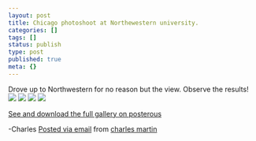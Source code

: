 ```yaml
---
layout: post
title: Chicago photoshoot at Northewestern university.
categories: []
tags: []
status: publish
type: post
published: true
meta: {}
---
```




Drove up to Northwestern for no reason but the view. Observe the results!
[![](http://posterous.com/getfile/files.posterous.com/charlesmartin/0oT7T9Dov7k11pkFAYFDLCxOdcP7D5CAL5vrXn0fSxREW2aBLnmQeyjVMQet/photo_1.jpg.scaled.500.jpg)](http://posterous.com/getfile/files.posterous.com/charlesmartin/FSZCDfMPZne8657ADo8jiSuQlq21oIp5xH8X34PVAjJcZz45dKspEJyV8Tjr/photo_1.jpg.scaled.1000.jpg) 
[![](http://posterous.com/getfile/files.posterous.com/charlesmartin/xht205oDauuuJXHK2iBbZp6goeHUFDgjITTZUqtzwP1taZmYWeDkqn05s4ZO/photo_2.jpg.scaled.500.jpg)](http://posterous.com/getfile/files.posterous.com/charlesmartin/m069540vE0jZY0KWlbbsER0VolRvGzNtfFMl4jUXjp1im59KkWfaRIqYIUIQ/photo_2.jpg.scaled.1000.jpg) 
[![](http://posterous.com/getfile/files.posterous.com/charlesmartin/2f9uSC5X9JISjk0Mt5WI3kQvzMVUes4mTaoMbO6Td1LePYBsKSLS5qE1Y91a/photo_3.jpg.scaled.500.jpg)](http://posterous.com/getfile/files.posterous.com/charlesmartin/JnTeTOCkl4jheXqO0vwyNEJN3II2iTeDztmpAaJKjxLRi5t5s1PqsSi5SZuV/photo_3.jpg.scaled.1000.jpg) 
[![](http://posterous.com/getfile/files.posterous.com/charlesmartin/rWyvy7Uu3Z4iZ6KRVYx7qMJQtQdpJYPYINOHRMehaBk54APmdtDo1fyYv2rb/photo_4.jpg.scaled.500.jpg)](http://posterous.com/getfile/files.posterous.com/charlesmartin/Pe0Wm30ZrrgDzDsJDAgybRE2aVoIgsS6QVWigoB5kcVqwjp4BrmlxRi3LMSA/photo_4.jpg.scaled.1000.jpg)

[See and download the full gallery on posterous](http://charlesmartin.posterous.com/chicago-photoshoot-at-northewestern-universit)

-Charles 
[Posted via email](http://posterous.com)  from 
[charles martin](http://charlesmartin.posterous.com/chicago-photoshoot-at-northewestern-universit)
